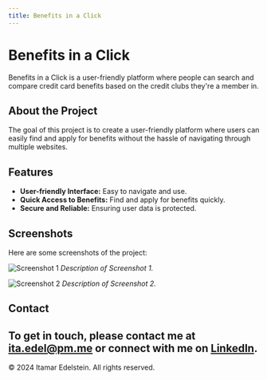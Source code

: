 ```yaml
---
title: Benefits in a Click
---
```


# Benefits in a Click

Benefits in a Click is a user-friendly platform where people can search and compare credit card benefits based on the credit clubs they're a member in.

## About the Project

The goal of this project is to create a user-friendly platform where users can easily find and apply for benefits without the hassle of navigating through multiple websites.

## Features

- **User-friendly Interface:** Easy to navigate and use.
- **Quick Access to Benefits:** Find and apply for benefits quickly.
- **Secure and Reliable:** Ensuring user data is protected.

## Screenshots

Here are some screenshots of the project:

![Screenshot 1](images/screenshot1.png)
*Description of Screenshot 1.*

![Screenshot 2](images/screenshot2.png)
*Description of Screenshot 2.*

## Contact

To get in touch, please contact me at [ita.edel@pm.me](mailto:ita.edel@pm.me) or connect with me on [LinkedIn](https://www.linkedin.com/in/itamar-edelstein-868897204/).
---

&copy; 2024 Itamar Edelstein. All rights reserved.
